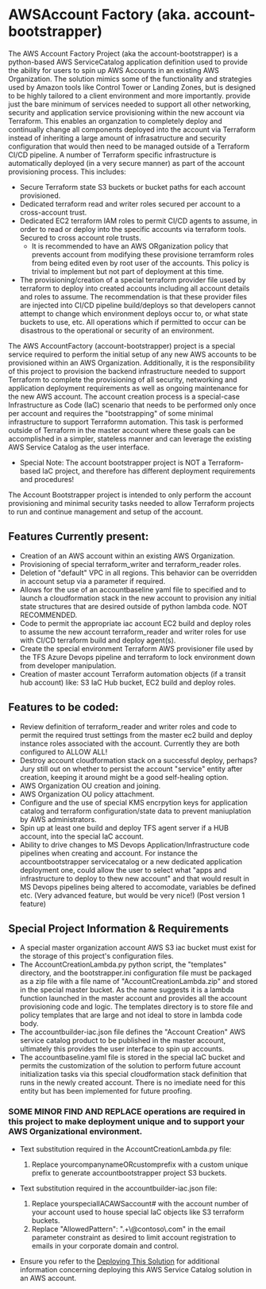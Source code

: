 # AWSAccount Factory (aka. account-bootstrapper)
The AWS Account Factory Project (aka the account-bootstrapper) is a python-based AWS ServiceCatalog application definition used to provide the ability for users to spin up AWS Accounts in an existing AWS Organization.  The solution mimics some of the functionality and strategies used by Amazon tools like Control Tower or Landing Zones, but is designed to be highly tailored to a client environment and more importantly. provide just the bare minimum of services needed to support all other networking, security and application service provisioning within the new account via Terraform.  This enables an organzation to completely deploy and continually change all components deployed into the account via Terraform instead of inheriting a large amount of infrasatructure and security configuration that would then need to be managed outside of a Terraform CI/CD pipeline.  A number of Terraform specific infrastructure is automatically deployed (in a very secure manner) as part of the account provisioning process.  This includes:
- Secure Terraform state S3 buckets or bucket paths for each account provisioned.
- Dedicated terraform read and writer roles secured per account to a cross-account trust.
- Dedicated EC2 terraform IAM roles to permit CI/CD agents to assume, in order to read or deploy into the specific accounts via terraform tools. Secured to cross account role trusts.  
   - It is recommended to have an AWS ORganization policy that prevents account from modifying these provisione terramform roles from being edited even by root user of the accounts.  This policy is trivial to implement but not part of deployment at this time.
- The provisioning/creation of a special terraform provider file used by terraform to deploy into created accounts including all account details and roles to assume.  The recommendation is that these provider files are injected into CI/CD pipeline build/deploys so that developers cannot attempt to change which environment deploys occur to, or what state buckets to use, etc.  All operations which if permitted to occur can be disastrous to the operational or security of an environment. 

The AWS AccountFactory (account-bootstrapper) project is a special service required to perform the initial setup of any new AWS accounts to be provisioned within an AWS Organization.  Additionally, it is the responsibility of this project to provision the backend infrastructure needed to support Terraform to complete the provisioning of all security, networking and application deployment requirements as well as ongoing maintenance for the new AWS account.
The account creation process is a special-case Infrastructure as Code (IaC) scenario that needs to be performed only once per account and requires the "bootstrapping" of some minimal infrastructure to support Terraformn automation.
This task is performed outside of Terraform in the master account where these goals can be accomplished in a simpler, stateless manner and can leverage the existing AWS Service Catalog as the user interface.
- Special Note: The account bootstrapper project is NOT a Terraform-based IaC project, and therefore has different deployment requirements and procedures!

The Account Bootstrapper project is intended to only perform the account provisioning and minimal security tasks needed to allow Terraform projects to run and continue management and setup of the account.

## Features Currently present:
- Creation of an AWS account within an existing AWS Organization.
- Provisioning of special terraform_writer and terraform_reader roles.
- Deletion of "default" VPC in all regions.  This behavior can be overridden in account setup via a parameter if required.
- Allows for the use of an accountbaseline yaml file to specified and to launch a cloudformation stack in the new account to provision any initial state structures that are desired outside of python lambda code.   NOT RECOMMENDED.
- Code to permit the appropriate iac account EC2 build and deploy roles to assume the new account terraform_reader and writer roles for use with CI/CD terraform build and deploy agent(s).
- Create the special environment Terraform AWS provisioner file used by the TFS Azure Devops pipeline and terraform to lock environment down from developer manipulation.
- Creation of master account Terraform automation objects (if a transit hub account) like: S3 IaC Hub bucket, EC2 build and deploy roles.

## Features to be coded:
- Review definition of terraform_reader and writer roles and code to permit the required trust settings from the master ec2 build and deploy instance roles associated with the account. Currently they are both configured to ALLOW ALL!
- Destroy account cloudformation stack on a successful deploy, perhaps?  Jury still out on whether to persist the account "service" entity after creation, keeping it around might be a good self-healing option.
- AWS Organization OU creation and joining.
- AWS Organization OU policy attachment.
- Configure and the use of special KMS encrpytion keys for application catalog and terraform configuration/state data to prevent maniuplation by AWS administrators.
- Spin up at least one build and deploy TFS agent server if a HUB account, into the special IaC account.
- Ability to drive changes to MS Devops Application/Infrastructure code pipelines when creating and account.  For instance the accountbootstrapper servicecatalog or a new dedicated application deployment one, could allow the user to select what "apps and infrastructure to deploy to thew new account" and that would result in MS Devops pipelines being altered to accomodate, variables be defined etc.  (Very advanced feature, but would be very nice!) (Post version 1 feature) 

## Special Project Information & Requirements
- A special master organization account AWS S3 iac bucket must exist for the storage of this project's configuration files.
- The AccountCreationLambda.py python script, the "templates" directory, and the bootstrapper.ini configuration file must be packaged as a zip file with a file name of "AccountCreationLambda.zip" and stored in the special master bucket. As the name suggests it is a lambda function launched in the master account and provides all the account provisioning code and logic.  The templates directory is to store file and policy templates that are large and not ideal to store in lambda code body.
- The accountbuilder-iac.json file defines the "Account Creation" AWS service catalog product to be published in the master account, ultimately this provides the user interface to spin up accounts.
- The accountbaseline.yaml file is stored in the special IaC bucket and permits the customization of the solution to perform future account initialization tasks via this special cloudformation stack definition that runs in the newly created account.  There is no imediate need for this entity but has been implemented for future proofing.

### SOME MINOR FIND AND REPLACE operations are required in this project to make deployment unique and to support your AWS Organizational environment.
 - Text substitution required in the AccountCreationLambda.py file: 
    1. Replace yourcompanynameORcustomprefix     with a custom unique prefix to generate accountbootstrapper project S3 buckets.
 - Text substitution required in the accountbuilder-iac.json file: 
    1. Replace yourspecialIACAWSaccount#         with the account number of your account used to house special IaC objects like S3 terraform buckets.
    2. Replace "AllowedPattern": ".+\\@contoso\\.com"  in the email parameter constraint as desired to limit account registration to emails in your corporate domain and control.

- Ensure you refer to the [Deploying This Solution](DeployingThisSolution/README.md) for additional information concerning deploying this AWS Service Catalog solution in an AWS account.


